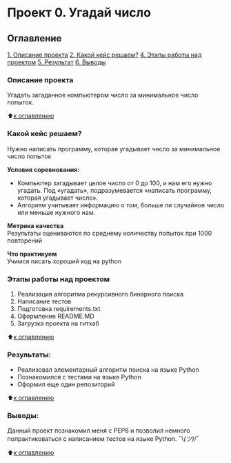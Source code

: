 # Проект 0. Угадай число

## Оглавление  
[1. Описание проекта](.README.md#Описание-проекта)
[2. Какой кейс решаем?](.README.md#Какой-кейс-решаем)
[4. Этапы работы над проектом](.README.md#Этапы-работы-над-проектом)
[5. Результат](.README.md#Результат)
[6. Выводы](.README.md#Выводы)

### Описание проекта    
Угадать загаданное компьютером число за минимальное число попыток.

:arrow_up:[к оглавлению](_)


### Какой кейс решаем?    
Нужно написать программу, которая угадывает число за минимальное число попыток

**Условия соревнования:**  
- Компьютер загадывает целое число от 0 до 100, и нам его нужно угадать. Под «угадать», подразумевается «написать программу, которая угадывает число».
- Алгоритм учитывает информацию о том, больше ли случайное число или меньше нужного нам.

**Метрика качества**     
Результаты оцениваются по среднему количеству попыток при 1000 повторений

**Что практикуем**     
Учимся писать хороший код на python


### Этапы работы над проектом  
1. Реализация алгоритма рекурсивного бинарного поиска
2. Написание тестов
3. Подготовка requirements.txt
4. Оформление README.MD
5. Загрузка проекта на гитхаб

:arrow_up:[к оглавлению](.README.md#Оглавление)


### Результаты:  
- Реализовал элементарный алгоритм поиска на языке Python
- Познакомился с тестами на языке Python
- Оформил еще один репозиторий

:arrow_up:[к оглавлению](.README.md#Оглавление)


### Выводы:
Данный проект познакомил меня с PEP8 и позволил немного попрактиковаться с написанием тестов на языке Python.
¯\\_(ツ)_/¯

:arrow_up:[к оглавлению](.README.md#Оглавление)
